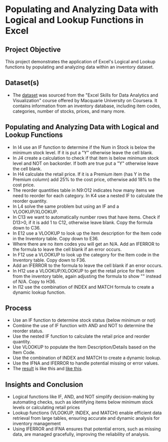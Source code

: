 # Populating and Analyzing Data with Logical and Lookup Functions in Excel
## Project Objective
This project demonstrates the application of Excel's Logical and Lookup functions by populating and analyzing data within an inventory dataset. 

## Dataset(s)
- The <a href="https://github.com/DennyMandaka/Projects/blob/main/Cleaning%20and%20Manipulating%20Text%20Strings.xlsx">dataset</a> was sourced from the "Excel Skills for Data Analytics and Visualization" course offered by Macquarie University on Coursera. It contains information from an inventory database, including item codes, categories, number of stocks, prices, and many more.

## Populating and Analyzing Data with Logical and Lookup Functions
- In I4 use an IF function to determine if the Num in Stock is below the minimum stock level. If it is put a "Y" otherwise leave the cell blank.
- In J4 create a calculation to check if that item is below minimum stock level and NOT on backorder. If both are true put a "Y" otherwise leave the cell blank.
- In H4 calculate the retail price. If it is a Premium item (has Y in the Premium column) add 25% to the cost price, otherwise add 18% to the cost price.
- The reorder quantities table in N9:O12 indicates how many items we need to reorder for each category. In K4 use a nested IF to calculate the reorder quantity.
- In L4 solve the same problem but using an IF and a VLOOKUP/XLOOKUP.
- In C13 we want to automatically number rows that have items. Check if D13>0, if it is add 1 to C12, otherwise leave blank. Copy the formula down to C36.
- In E12 use a VLOOKUP to look up the item description for the Item code in the Inventory table. Copy down to E36.
- Where there are no item codes you will get an N/A. Add an IFERROR to the formula to leave the cell blank if an error occurs.
- In F12 use a VLOOKUP to look up the category for the Item code in the Inventory table. Copy down to F36.
- Add an IFERROR to the formula to leave the cell blank if an error occurs.
- In H12 use a VLOOKUP/XLOOKUP to get the retail price for that item from the inventory table, again adjusting the formula to show "" instead of N/A. Copy to H36.
- In I12 use the combination of INDEX and MATCH formula to create a dynamic lookup function.

## Process
- Use an IF function to determine stock status (below minimum or not)
- Combine the use of IF function with AND and NOT to determine the reorder status.
- Use the nested IF function to calculate the retail price and reorder quantity.
- Use VLOOKUP to populate the Item Description/Details based on the Item Code.
- Use the combination of INDEX and MATCH to create a dynamic lookup.
- Use the IFNA and IFERROR to handle potential missing or error values.
- The <a href="https://github.com/DennyMandaka/Cleaning-and-Manipulating-Text-Strings/blob/main/Cleaning%20and%20Manipulating%20Text%20Strings.png">result</a> is like this and <a href="https://github.com/DennyMandaka/Cleaning-and-Manipulating-Text-Strings/blob/main/Cleaning%20and%20Manipulating%20Text%20Strings.png">like this</a>.

## Insights and Conclusion
- Logical functions like IF, AND, and NOT simplify decision-making by automating checks, such as identifying items below minimum stock levels or calculating retail prices
- Lookup functions (VLOOKUP, INDEX, and MATCH) enable efficient data retrieval from large tables, ensuring accurate and dynamic analysis for inventory management
- Using IFERROR and IFNA ensures that potential errors, such as missing data, are managed gracefully, improving the reliability of analysis.
